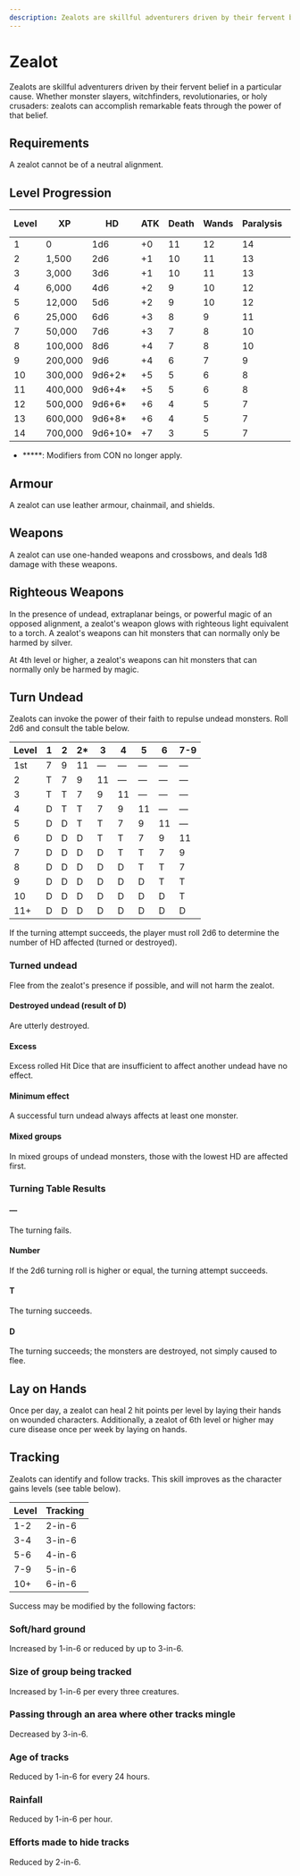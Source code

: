 ```yaml
---
description: Zealots are skillful adventurers driven by their fervent belief in a particular cause. Whether monster slayers, witchfinders, revolutionaries, or holy crusaders; zealots can accomplish remarkable feats through the power of that belief.
---
```


# Zealot

Zealots are skillful adventurers driven by their fervent belief in a particular cause. Whether monster slayers, witchfinders, revolutionaries, or holy crusaders: zealots can accomplish remarkable feats through the power of that belief.

## Requirements
A zealot cannot be of a neutral alignment.

## Level Progression
|Level|XP|HD|ATK|Death|Wands|Paralysis|Breath Weapon|Spells|
|---|---|---|---|---|---|---|---|---|
|1|0      |1d6|+0|11|12|14|16|15|
|2|1,500   |2d6|+1|10|11|13|15|14|
|3|3,000   |3d6|+1|10|11|13|15|14|
|4|6,000  |4d6|+2|9|10|12|14|13|
|5|12,000  |5d6|+2|9|10|12|14|13|
|6|25,000  |6d6|+3|8|9|11|13|12|
|7|50,000  |7d6|+3|7|8|10|12|11|
|8|100,000 |8d6|+4|7|8|10|12|11|
|9|200,000 |9d6|+4|6|7|9|11|10|
|10|300,000|9d6+2*|+5|5|6|8|10|9|
|11|400,000|9d6+4*|+5|5|6|8|10|9|
|12|500,000|9d6+6*|+6|4|5|7|9|8|
|13|600,000|9d6+8*|+6|4|5|7|9|8|
|14|700,000|9d6+10*|+7|3|5|7|8|7|

- \*****: Modifiers from CON no longer apply. 

## Armour
A zealot can use leather armour, chainmail, and shields.

## Weapons
A zealot can use one-handed weapons and crossbows, and deals 1d8 damage with these weapons.

## Righteous Weapons
In the presence of undead, extraplanar beings, or powerful magic of an opposed alignment, a zealot's weapon glows with righteous light equivalent to a torch. A zealot's weapons can hit monsters that can normally only be harmed by silver.

At 4th level or higher, a zealot's weapons can hit monsters that can normally only be harmed by magic.

## Turn Undead
Zealots can invoke the power of their faith to repulse undead monsters. Roll 2d6 and consult the table below.

|Level|1|2|2*|3|4|5|6|7-9|
|-    |-|-|- |-|-|-|-|-  |
|1st  |7|9|11|—|—|—|—|—  |
|2|T|7|9|	11 	|— 	|— 	|— 	|—|
|3|T|T|7|	9 	|11 |— 	|— 	|—|
|4|D|T|T|	7 	|9 	|11 |— 	|—|
|5|D|D|T|	T 	|7 	|9 	|11 |—|
|6|D|D|D|	T 	|T 	|7 	|9 	|11|
|7|D|D|D|	D 	|T 	|T 	|7 	|9|
|8|D|D|D|	D 	|D 	|T 	|T 	|7|
|9|D|D|D|	D 	|D 	|D 	|T 	|T|
|10|D|D|D|D|D 	|D 	|D 	|T|
|11+|D|D|D|D|D|D|D|D|

If the turning attempt succeeds, the player must roll 2d6 to determine the number of HD affected (turned or destroyed).

### Turned undead
Flee from the zealot's presence if possible, and will not harm the zealot.

#### Destroyed undead (result of D)
Are utterly destroyed.

#### Excess
Excess rolled Hit Dice that are insufficient to affect another undead have no effect.

#### Minimum effect
A successful turn undead always affects at least one monster.
#### Mixed groups
In mixed groups of undead monsters, those with the lowest HD are affected first.
### Turning Table Results
#### —
The turning fails.

#### Number
If the 2d6 turning roll is higher or equal, the turning attempt succeeds.

#### T
The turning succeeds.

#### D
The turning succeeds; the monsters are destroyed, not simply caused to flee. 

## Lay on Hands
Once per day, a zealot can heal 2 hit points per level by laying their hands on wounded characters. Additionally, a zealot of 6th level or higher may cure disease once per week by laying on hands.

## Tracking
Zealots can identify and follow tracks. This skill improves as the character gains levels (see table below). 

| Level | Tracking |
| - | - |
| 1-2 | 2-in-6 |
| 3-4 | 3-in-6 |
| 5-6 | 4-in-6 |
| 7-9 | 5-in-6 |
| 10+ | 6-in-6 | 

Success may be modified by the following factors:

### Soft/hard ground
Increased by 1-in-6 or reduced by up to 3-in-6.

### Size of group being tracked
Increased by 1-in-6 per every three creatures.

### Passing through an area where other tracks mingle
Decreased by 3-in-6.

### Age of tracks
Reduced by 1-in-6 for every 24 hours.

### Rainfall
Reduced by 1-in-6 per hour.

### Efforts made to hide tracks
Reduced by 2-in-6.

